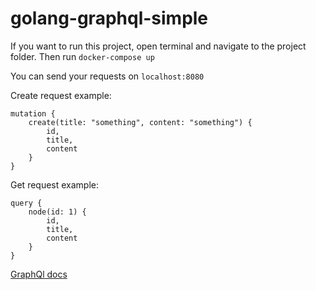 # golang-graphql-simple

If you want to run this project, open terminal and navigate to the project folder.
Then run `docker-compose up` 

You can send your requests on `localhost:8080`

Create request example:

```
mutation {
    create(title: "something", content: "something") {
        id,
        title,
        content
    }
}
```

Get request example:

```
query {
    node(id: 1) {
        id,
        title,
        content
    }
}
```

[GraphQl docs](https://graphql.org/learn/)
